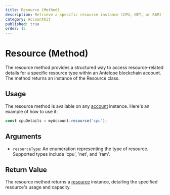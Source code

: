 ```yaml
---
title: Resource (Method)
description: Retrieve a specific resource instance (CPU, NET, or RAM) from the account.
category: AccountKit
published: true
order: 15
---
```


# Resource (Method)

The resource method provides a structured way to access resource-related details for a specific resource type within an Antelope blockchain account. The method returns an instance of the Resource class.

## Usage

The resource method is available on any [account](/docs/account-kit/account) instance. Here's an example of how to use it:

```typescript
const cpuDetails = myAccount.resource('cpu');
```

## Arguments

- `resourceType`: An enumeration representing the type of resource. Supported types include 'cpu', 'net', and 'ram'.

## Return Value

The resource method returns a [resource](/docs/account-kit/resource) instance, detailing the specified resource's usage and capacity.


